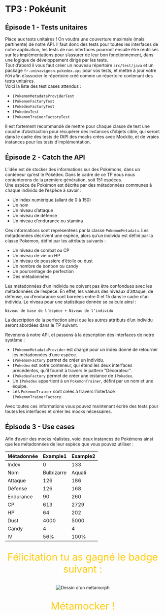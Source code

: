 # TP3 : Pokéunit 

## Épisode 1 - Tests unitaires
Place aux tests unitaires ! On voudra une couverture maximale (mais pertinente) de notre  API. Il faut donc des tests pour toutes les interfaces de notre application, les tests de nos interfaces pourront ensuite être réutilisés sur les implémentations pour s’assurer de leur bon  fonctionnement, dans une logique de développement dirigé par les tests.  
Tout d’abord il vous faut créer un nouveau répertoire `src/test/java` et un package `fr.univavignon.pokedex.api` pour vos tests, et mettre à jour votre `POM` afin d’associer le  répertoire créé comme un répertoire contenant des tests unitaires.  
Voici la liste des test cases attendus :

- `IPokemonMetadataProviderTest`
- `IPokemonFactoryTest`
- `IPokedexFactoryTest`
- `IPokedexTest`
- `IPokemonTrainerFactoryTest`

Il est fortement recommandé de mettre pour chaque classe de test une couche d’abstraction pour récupérer des instances d’objets cible, qui seront dans le cadre des tests de  l’API des mocks crées avec Mockito, et de vraies instances pour les tests d’implémentation.

## Épisode 2 - Catch the API

L’idée est de stocker des informations sur des Pokémons, dans un conteneur qu’est le Pokédex. Dans le cadre de ce TP nous nous contenterons de la première génération, soit 151 espèces.  
Une espèce de Pokémon est décrite par des métadonnées communes à chaque individu de l’espèce à savoir :

- Un index numérique (allant de 0 à 150)
- Un nom
- Un niveau d’attaque
- Un niveau de défense
- Un niveau d’endurance ou stamina 

Ces informations sont représentées par la classe `PokemonMetadata`. Les métadonnées  décrivent une espèce, alors qu’un individu est défini par la classe Pokemon, défini par les attributs suivants :

- Un niveau de combat ou CP
- Un niveau de vie ou HP
- Un niveau de poussière d’étoile ou dust
- Un nombre de bonbon ou candy
- Un pourcentage de perfection
- Des métadonnées 

Les métadonnées d’un individu ne doivent pas être confondues avec les métadonnées de  l’espèce. En effet, les valeurs des niveaux d’attaque, de défense, ou d’endurance sont bornées  entre 0 et 15 dans le cadre d’un individu. Le niveau pour une statistique donnée se calcule ainsi :
```
Niveau de base de l’espèce + Niveau de l’individu
```
La description de la perfection ainsi que les autres attributs d’un individu seront abordées dans le TP suivant.

Revenons à notre API, et passons à la description des interfaces de notre système :

- `IPokemonMetadataProvider` est chargé pour un index donné de retourner les  métadonnées d’une espèce.
- `IPokemonFactory` permet de créer un individu.
- `IPokedex` est notre conteneur, qui étend les deux interfaces précédentes, qu’il fournit à travers le pattern "Décorateur".
- `IPokedexFactory` permet de créer une instance de `IPokedex`.
- Un `IPokedex` appartient à un `PokemonTrainer`, défini par un nom et une équipe.
- Les `PokemonTrainer` sont créés à travers l’interface `IPokemonTrainerFactory`.

Avec toutes ces informations vous pouvez maintenant écrire des tests pour toutes les interfaces et créer les mocks nécessaires.

## Épisode 3 - Use cases
Afin d’avoir des mocks réalistes, voici deux instances de Pokémons ainsi que les métadonnées de leur espèce que vous pouvez utiliser :

| Métadonnée | Example1   | Example2 |
| ---------- | ---------- |----------|
| Index      | 0          | 133      |
| Nom        | Bulbizarre | Aquali   |
| Attaque    | 126        | 186      |
| Défense    | 126        | 168      |
| Endurance  | 90         | 260      |
| CP         | 613        | 2729     |
| HP         | 64         | 202      |
| Dust       | 4000       | 5000     |
| Candy      | 4          | 4        |
| IV         | 56%        | 100%     |


<p align="center" style="color: #ffcb05; font-size: 2rem;">
Félicitation tu as gagné le badge suivant :
</p>
<p align="center">
    <img
        alt="Dessin d'un métamorph"
        src="images/metamorph.png"
        title="Métamocker"
    />
</p>
<p align="center" style="color: #ffcb05; font-size: 2rem;">
Métamocker !
</p>
